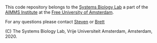 This code repository belongs to the [Systems Biology Lab](https://science.vu.nl/en/research/molecular-cell-biology/systems-bioinformatics/index.aspx) a part of the [AIMMS Institute](https://www.aimms.vu.nl/en/index.aspx) at the [Free University of Amsterdam](https://www.vu.nl/en/).


For any questions please contact [Steven](https://github.com/StevenWijnen) or [Brett](https://github.com/bgoli) 

(C) The Systems Biology Lab, Vrije Universiteit Amsterdam, Amsterdam, 2020.
